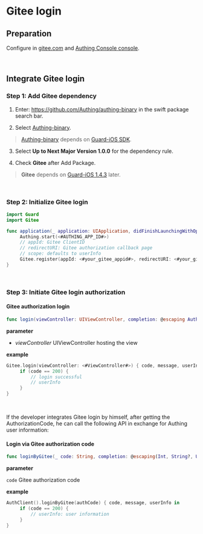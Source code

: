 # Gitee login

<LastUpdated/>

## Preparation

Configure in [gitee.com](https://gitee.com/login) and [Authing Console console](https://authing.cn/).

<br>

## Integrate Gitee login

### Step 1: Add Gitee dependency

1. Enter: https://github.com/Authing/authing-binary in the swift package search bar.

2. Select [Authing-binary](https://github.com/Authing/authing-binary).
> [Authing-binary](https://github.com/Authing/authing-binary) depends on [Guard-iOS SDK](https://github.com/Authing/guard-ios).

3. Select **Up to Next Major Version 1.0.0** for the dependency rule.

4. Check **Gitee** after Add Package.

> **Gitee** depends on [Guard-iOS 1.4.3](https://github.com/Authing/guard-ios) later.

<br>

### Step 2: Initialize Gitee login
```swift
import Guard
import Gitee

func application(_ application: UIApplication, didFinishLaunchingWithOptions launchOptions: [UIApplication.LaunchOptionsKey: Any]?) -> Bool {
     Authing.start(<#AUTHING_APP_ID#>)
     // appId: Gitee ClientID
     // redirectURI: Gitee authorization callback page
     // scope: defaults to userInfo
     Gitee.register(appId: <#your_gitee_appid#>, redirectURI: <#your_gitee_redirecturi#>, <#your_gitee_scope#>)
}
  ```
<br>

### Step 3: Initiate Gitee login authorization
#### Gitee authorization login

```swift
func login(viewController: UIViewController, completion: @escaping Authing.AuthCompletion) -> Void
```

**parameter**

* *viewController* UIViewController hosting the view
  
**example**

```swift
Gitee.login(viewController: <#ViewController#>) { code, message, userInfo in
     if (code == 200) {
         // login successful
         // userInfo
     }
}
```

<br>

If the developer integrates Gitee login by himself, after getting the AuthorizationCode, he can call the following API in exchange for Authing user information:

#### Login via Gitee authorization code

```swift
func loginByGitee(_ code: String, completion: @escaping(Int, String?, UserInfo?) -> Void)
```

**parameter**

`code` Gitee authorization code

**example**

```swift
AuthClient().loginByGitee(authCode) { code, message, userInfo in
     if (code == 200) {
         // userInfo: user information
     }
}
```